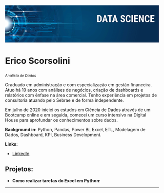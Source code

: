 <p align="center">
  <img src="banner.png" >
</p>

# Erico Scorsolini
<sub>*Analista de Dados*</sub>

Graduado em administração e com especialização em gestão financeira. Atuo há 10 anos com análises de negócios, criação de dashboards e relatórios com ênfase na área comercial. Tenho experiência em projetos de consultoria atuando pelo Sebrae e de forma independente.

Em julho de 2020 iniciei os estudos em Ciência de Dados através de um Bootcamp online e em seguida, comecei um curso intensivo na Digital House para aprofundar os conhecimentos sobre dados.

**Background in:** Python, Pandas, Power Bi, Excel, ETL, Modelagem de Dados, Dashboard, KPI, Business Development.

**Links:**
* [LinkedIn](https://www.linkedin.com/in/ericoscorsolini/)


## Projetos:

* **Como realizar tarefas do Excel em Python:**

---
